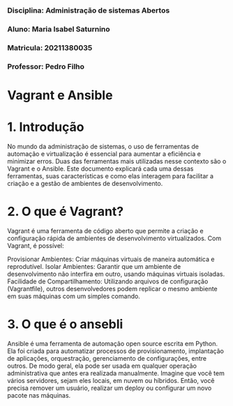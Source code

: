 ### Disciplina: Administração de sistemas Abertos
### Aluno: Maria Isabel Saturnino
### Matricula: 20211380035
### Professor: Pedro Filho
#                                    
# Vagrant e Ansible

# 1. Introdução
No mundo da administração de sistemas, o uso de ferramentas de automação e virtualização é essencial para aumentar a eficiência e minimizar erros. Duas das ferramentas mais utilizadas nesse contexto são o Vagrant e o Ansible. Este documento explicará cada uma dessas ferramentas, suas características e como elas interagem para facilitar a criação e a gestão de ambientes de desenvolvimento.

# 2. O que é Vagrant?
Vagrant é uma ferramenta de código aberto que permite a criação e configuração rápida de ambientes de desenvolvimento virtualizados. Com Vagrant, é possível:

Provisionar Ambientes: Criar máquinas virtuais de maneira automática e reprodutível.
Isolar Ambientes: Garantir que um ambiente de desenvolvimento não interfira em outro, usando máquinas virtuais isoladas.
Facilidade de Compartilhamento: Utilizando arquivos de configuração (Vagrantfile), outros desenvolvedores podem replicar o mesmo ambiente em suas máquinas com um simples comando.

# 3. O que é o ansebli
Ansible é uma ferramenta de automação open source escrita em Python. Ela foi criada para automatizar processos de provisionamento, implantação de aplicações, orquestração, gerenciamento de configurações, entre outros. 
De modo geral, ela pode ser usada em qualquer operação administrativa que antes era realizada manualmente. Imagine que você tem vários servidores, sejam eles locais, em nuvem ou híbridos. Então, você precisa remover um usuário, realizar um deploy ou configurar um novo pacote nas máquinas. 
